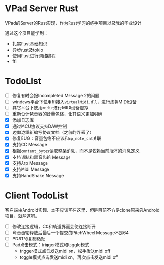# VPad Server Rust
VPad的Server的Rust实现，作为Rust学习的练手项目以及我的毕业设计

通过这个项目能学到：

- 扎实Rust基础知识
- 异步rust及tokio
- 使用Rust进行网络编程
- ffi

# TodoList
- [ ] 修复有时会报Incompleted Message 2的问题
- [ ] windows平台下使用ffi接入`virtualMidi.dll`，进行虚拟MIDI设备
- [ ] 其它平台下使用`midir`进行MIDI设备虚拟
- [ ] 重新设计琶音器的音量包络，让其语义更加明确
- [x] 添加日志库
- [x] 通过MCU协议支持DAW控制
- [x] 边做边重新编写协议文档（之前的弄丢了）
- [x] 修复BUG：音量包络不应该和`up_note_cnt`关联
- [x] 支持CC Message
- [x] 根据`content_bytes`读取整条消息，而不是依赖当前版本的消息定义
- [x] 支持调制和弯音齿轮 Message
- [x] 支持Arp Message
- [x] 支持Midi Message
- [x] 支持HandShake Message

# Client TodoList
客户端由Android实现，本不应该写在这里，但是目前不方便clone原来的Android项目，就写这吧。

- [ ] 修改连接逻辑，CC和轨道界面会使连接断开
- [ ] 弯音齿轮释放后最后一个提交的PitchWheel Message不是64
- [ ] PDST的复制粘贴
- [ ] Pad点击模式：trigger模式和toggle模式
  - trigger模式点击发送midi on，松手发送midi off
  - toggle模式点击发送midi on，再次点击发送midi off